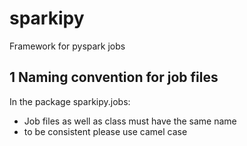 # sparkipy
Framework for pyspark jobs 


## 1 Naming convention for job files
In the package sparkipy.jobs: 

- Job files as well as class must have the same name 
- to be consistent please use camel case